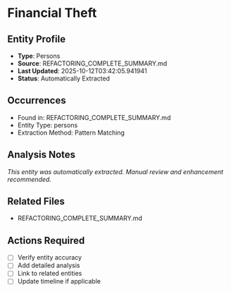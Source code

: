 # Financial Theft

## Entity Profile
- **Type**: Persons
- **Source**: REFACTORING_COMPLETE_SUMMARY.md
- **Last Updated**: 2025-10-12T03:42:05.941941
- **Status**: Automatically Extracted

## Occurrences
- Found in: REFACTORING_COMPLETE_SUMMARY.md
- Entity Type: persons
- Extraction Method: Pattern Matching

## Analysis Notes
*This entity was automatically extracted. Manual review and enhancement recommended.*

## Related Files
- REFACTORING_COMPLETE_SUMMARY.md

## Actions Required
- [ ] Verify entity accuracy
- [ ] Add detailed analysis
- [ ] Link to related entities
- [ ] Update timeline if applicable
